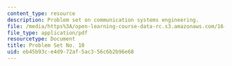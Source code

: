 ```yaml
---
content_type: resource
description: Problem set on communication systems engineering.
file: /media/https%3A/open-learning-course-data-rc.s3.amazonaws.com/16-36-communication-systems-engineering-spring-2009/eb45b93ce4d972af5ac356c6b2b96e68_MIT16_36s09_assn10.pdf
file_type: application/pdf
resourcetype: Document
title: Problem Set No. 10
uid: eb45b93c-e4d9-72af-5ac3-56c6b2b96e68
---
```

